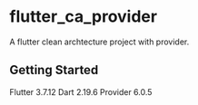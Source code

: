 # flutter_ca_provider

A flutter clean archtecture project with provider.

## Getting Started

Flutter 3.7.12
Dart 2.19.6
Provider 6.0.5